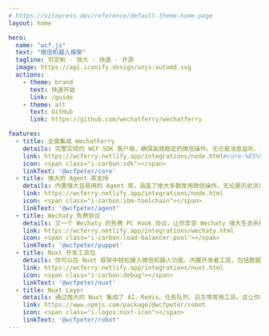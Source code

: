 ```yaml
---
# https://vitepress.dev/reference/default-theme-home-page
layout: home

hero:
  name: "wcf.js"
  text: "微信机器人框架"
  tagline: 可定制 · 强大 · 快速 · 开源
  image: https://api.iconify.design/unjs:automd.svg
  actions:
    - theme: brand
      text: 快速开始
      link: /guide
    - theme: alt
      text: GitHub
      link: https://github.com/wechatferry/wechatferry

features:
  - title: 全面集成 WechatFerry
    details: 完整实现的 WCF SDK 客户端，确保高效稳定的微信操作。无论是消息监听、消息发送还是群聊操作，这个框架都为你提供了一站式的解决方案。
    link: https://wcferry.netlify.app/integrations/node.html#core-%E5%92%8C-sdk
    icon: <span class="i-carbon:sdk"></span>
    linkText: '@wcfpeter/core'
  - title: 强大的 Agent 库支持
    details: 内置强大且易用的 Agent 库，涵盖了绝大多数常用微信操作。无论是历史消息、数据库操作还是复杂的业务逻辑处理，这个库都能帮助你轻松实现。
    link: https://wcferry.netlify.app/integrations/node.html
    icon: <span class="i-carbon:ibm-toolchain"></span>
    linkText: '@wcfpeter/agent'
  - title: Wechaty 免费协议
    details: 又一个 Wechaty 的免费 PC Hook 协议，让你享受 Wechaty 强大生态系统带来的便利，快速扩展你的微信机器人的功能。
    link: https://wcferry.netlify.app/integrations/wechaty.html
    icon: <span class="i-carbon:load-balancer-pool"></span>
    linkText: '@wcfpeter/puppet'
  - title: Nuxt 开发工具包
    details: 你可以在 Nuxt 框架中轻松接入微信机器人功能。内置开发者工具，包括数据库管理、机器人技能列表以及日志记录，帮助你快速构建和调试应用。
    link: https://wcferry.netlify.app/integrations/nuxt.html
    icon: <span class="i-carbon:debug"></span>
    linkText: '@wcfpeter/nuxt'
  - title: Nuxt Layer
    details: 通过强大的 Nuxt 集成了 AI、Redis、任务队列、日志等常用工具。这让你的微信机器人不仅具备强大的处理能力，还能高效管理数据与任务，确保系统稳定可靠。
    link: https://www.npmjs.com/package/@wcfpeter/robot
    icon: <span class="i-logos:nuxt-icon"></span>
    linkText: '@wcfpeter/robot'
---
```

